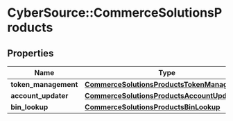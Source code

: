 # CyberSource::CommerceSolutionsProducts

## Properties
Name | Type | Description | Notes
------------ | ------------- | ------------- | -------------
**token_management** | [**CommerceSolutionsProductsTokenManagement**](CommerceSolutionsProductsTokenManagement.md) |  | [optional] 
**account_updater** | [**CommerceSolutionsProductsAccountUpdater**](CommerceSolutionsProductsAccountUpdater.md) |  | [optional] 
**bin_lookup** | [**CommerceSolutionsProductsBinLookup**](CommerceSolutionsProductsBinLookup.md) |  | [optional] 


